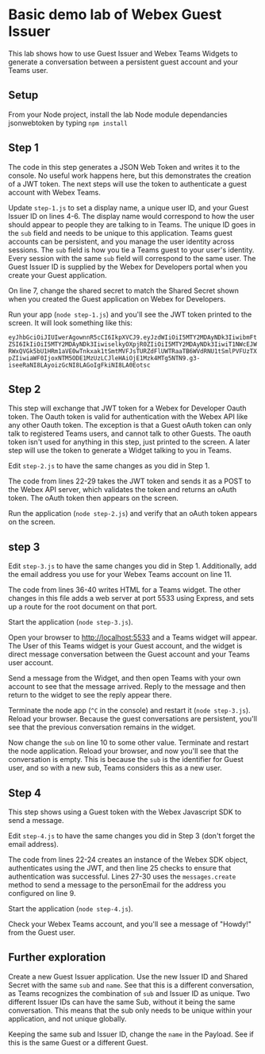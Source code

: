 # Basic demo lab of Webex Guest Issuer

This lab shows how to use Guest Issuer and Webex Teams Widgets to generate a conversation between a persistent guest account and your Teams user.

## Setup

From your Node project, install the lab Node module dependancies jsonwebtoken by typing `npm install`

## Step 1

The code in this step generates a JSON Web Token and writes it to the console. No useful work happens here, but this demonstrates the creation of a JWT token. The next steps will use the token to authenticate a guest account with Webex Teams.

Update `step-1.js` to set a display name, a unique user ID, and your Guest Issuer ID on lines 4-6. The display name would correspond to how the user should appear to people they are talking to in Teams. The unique ID goes in the `sub` field and needs to be unique to this application. Teams guest accounts can be persistent, and you manage the user identity across sessions. The `sub` field is how you tie a Teams guest to your user's identity. Every session with the same `sub` field will correspond to the same user. The Guest Issuer ID is supplied by the Webex for Developers portal when you create your Guest application.

On line 7, change the shared secret to match the Shared Secret shown when you created the Guest application on Webex for Developers.

Run your app (`node step-1.js`) and you'll see the JWT token printed to the screen. It will look something like this:

`eyJhbGciOiJIUIwerAgownnR5cCI6IkpXVCJ9.eyJzdWIiOiI5MTY2MDAyNDk3IiwibmFtZSI6IkIiOiI5MTY2MDAyNDk3IiwiselkyOXpjR0ZIiOiI5MTY2MDAyNDk3IiwiT1NWcEJWRWxQVGk5bU1HRm1aVE0wTnkxak1tSmtMVFJsTURZdFlUWTRaaTB6WVdRNU1tSmlPVFUzTXpZIiwiaWF0IjoxNTM5ODE1MzUzLCJleHAiOjE1Mzk4MTg5NTN9.g3-iseeRaNI8LAyoizGcNI8LAGoIgFkiNI8LA0Eotsc`

## Step 2

This step will exchange that JWT token for a Webex for Developer Oauth token. The Oauth token is valid for authentication with the Webex API like any other Oauth token. The exception is that a Guest oAuth token can only talk to registered Teams users, and cannot talk to other Guests. The oauth token isn't used for anything in this step, just printed to the screen. A later step will use the token to generate a Widget talking to you in Teams.

Edit `step-2.js` to have the same changes as you did in Step 1.

The code from lines 22-29 takes the JWT token and sends it as a POST to the Webex API server, which validates the token and returns an oAuth token. The oAuth token then appears on the screen.

Run the application (`node step-2.js`) and verify that an oAuth token appears on the screen.

## step 3 

Edit `step-3.js` to have the same changes you did in Step 1. Additionally, add the email address you use for your Webex Teams account on line 11.

The code from lines 36-40 writes HTML for a Teams widget. The other changes in this file adds a web server at port 5533 using Express, and sets up a route for the root document on that port. 

Start the application (`node step-3.js`).

Open your browser to [http://localhost:5533](http://localhost:5533) and a Teams widget will appear. The User of this Teams widget is your Guest account, and the widget is direct message conversation between the Guest account and your Teams user account. 

Send a message from the Widget, and then open Teams with your own account to see that the message arrived. Reply to the message and then return to the widget to see the reply appear there.

Terminate the node app (`^C` in the console) and restart it (`node step-3.js`). Reload your browser. Because the guest conversations are persistent, you'll see that the previous conversation remains in the widget.

Now change the `sub` on line 10 to some other value. Terminate and restart the node application. Reload your browser, and now you'll see that the conversation is empty. This is because the `sub` is the identifier for Guest user, and so with a new sub, Teams considers this as a new user.

## Step 4

This step shows using a Guest token with the Webex Javascript SDK to send a message.

Edit `step-4.js` to have the same changes you did in Step 3 (don't forget the email address).

The code from lines 22-24 creates an instance of the Webex SDK object, authenticates using the JWT, and then line 25 checks to ensure that authentication was successful. Lines 27-30 uses the `messages.create` method to send a message to the personEmail for the address you configured on line 9.

Start the application (`node step-4.js`).

Check your Webex Teams account, and you'll see a message of "Howdy!" from the Guest user.

## Further exploration

Create a new Guest Issuer application. Use the new Issuer ID and Shared Secret with the same `sub` and `name`. See that this is a different conversation, as Teams recognizes the combination of `sub` and Issuer ID as unique. Two different Issuer IDs can have the same Sub, without it being the same conversation. This means that the sub only needs to be unique within your application, and not unique globally.

Keeping the same sub and Issuer ID, change the `name` in the Payload. See if this is the same Guest or a different Guest.
